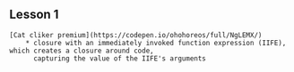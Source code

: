 ## Lesson 1


    [Cat cliker premium](https://codepen.io/ohohoreos/full/NgLEMX/) 
        * closure with an immediately invoked function expression (IIFE), which creates a closure around code, 
          capturing the value of the IIFE's arguments

